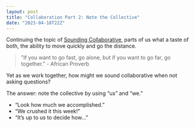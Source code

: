 ```yaml
---
layout: post
title: "Collaboration Part 2: Note the Collective"
date: "2023-04-18T22Z"
---
```


Continuing the topic of [Sounding Collaborative](/sounding-collaborative), parts of us what a taste of both, the ability to move quickly and go the distance.

>”If you want to go fast, go alone, but if you want to go far, go together.” - African Proverb

Yet as we work together, how might we sound collaborative when not asking questions?

The answer: note the collective by using “us” and “we.”

- “Look how much we accomplished.”
- “We crushed it this week!”
- “It’s up to us to decide how...”